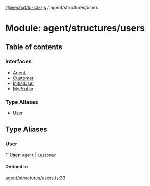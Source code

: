 [@livechat/lc-sdk-js](../README.md) / agent/structures/users

# Module: agent/structures/users

## Table of contents

### Interfaces

- [Agent](../interfaces/agent_structures_users.Agent.md)
- [Customer](../interfaces/agent_structures_users.Customer.md)
- [InitialUser](../interfaces/agent_structures_users.InitialUser.md)
- [MyProfile](../interfaces/agent_structures_users.MyProfile.md)

### Type Aliases

- [User](agent_structures_users.md#user)

## Type Aliases

### User

Ƭ **User**: [`Agent`](../interfaces/agent_structures_users.Agent.md) \| [`Customer`](../interfaces/agent_structures_users.Customer.md)

#### Defined in

[agent/structures/users.ts:33](https://github.com/livechat/lc-sdk-js/blob/125a327/src/agent/structures/users.ts#L33)
